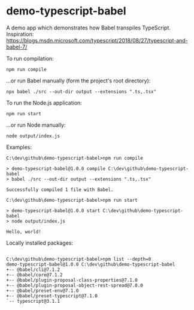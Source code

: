 # demo-typescript-babel
A demo app which demonstrates how Babel transpiles TypeScript.
Inspiration:
https://blogs.msdn.microsoft.com/typescript/2018/08/27/typescript-and-babel-7/

To run compilation:
```
npm run compile
```
...or run Babel manually (form the project's root directory):
```
npx babel ./src --out-dir output --extensions ".ts,.tsx"
```

To run the Node.js application:
```
npm run start
```
...or run Node manually:
```
node output/index.js
```
Examples:

```
C:\dev\github\demo-typescript-babel>npm run compile

> demo-typescript-babel@1.0.0 compile C:\dev\github\demo-typescript-babel
> babel ./src --out-dir output --extensions ".ts,.tsx"

Successfully compiled 1 file with Babel.
```
```
C:\dev\github\demo-typescript-babel>npm run start

> demo-typescript-babel@1.0.0 start C:\dev\github\demo-typescript-babel
> node output/index.js

Hello, world!
```

Locally installed packages:
```

C:\dev\github\demo-typescript-babel>npm list --depth=0
demo-typescript-babel@1.0.0 C:\dev\github\demo-typescript-babel
+-- @babel/cli@7.1.2
+-- @babel/core@7.1.2
+-- @babel/plugin-proposal-class-properties@7.1.0
+-- @babel/plugin-proposal-object-rest-spread@7.0.0
+-- @babel/preset-env@7.1.0
+-- @babel/preset-typescript@7.1.0
`-- typescript@3.1.1
```